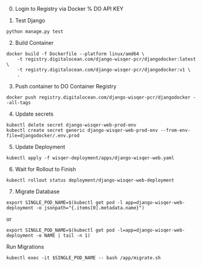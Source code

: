 0. Login to Registry via Docker % DO API KEY

1. Test Django
```
python manage.py test
```

2. Build Container
```
docker build -f Dockerfile --platform linux/amd64 \
    -t registry.digitalocean.com/django-wisqer-pcr/djangodocker:latest \
    -t registry.digitalocean.com/django-wisqer-pcr/djangodocker:v1 \
    .
```

3. Push container to DO Container Registry
```
docker push registry.digitalocean.com/django-wisqer-pcr/djangodocker --all-tags
```

4. Update secrets
```
kubectl delete secret django-wisqer-web-prod-env
kubectl create secret generic django-wisqer-web-prod-env --from-env-file=djangodocker/.env.prod
```

5. Update Deployment
```
kubectl apply -f wisqer-deployment/apps/django-wisqer-web.yaml
```

6. Wait for Rollout to Finish
```
kubectl rollout status deployment/django-wisqer-web-deployment
```

7. Migrate Database
```
export SINGLE_POD_NAME=$(kubectl get pod -l app=django-wisqer-web-deployment -o jsonpath="{.items[0].metadata.name}")
```
or
```
export SINGLE_POD_NAME=$(kubectl get pod -l=app=django-wisqer-web-deployment -o NAME | tail -n 1)
```

Run Migrations
```
kubectl exec -it $SINGLE_POD_NAME -- bash /app/migrate.sh
```